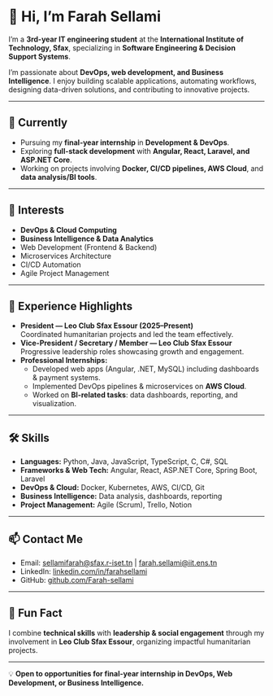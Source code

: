 # 👋 Hi, I’m Farah Sellami

I’m a **3rd-year IT engineering student** at the **International Institute of Technology, Sfax**, specializing in **Software Engineering & Decision Support Systems**.  

I’m passionate about **DevOps, web development, and Business Intelligence**. I enjoy building scalable applications, automating workflows, designing data-driven solutions, and contributing to innovative projects.

---

## 🔭 Currently
- Pursuing my **final-year internship** in **Development & DevOps**.  
- Exploring **full-stack development** with **Angular, React, Laravel, and ASP.NET Core**.  
- Working on projects involving **Docker, CI/CD pipelines, AWS Cloud**, and **data analysis/BI tools**.

---

## 👀 Interests
- **DevOps & Cloud Computing**  
- **Business Intelligence & Data Analytics**  
- Web Development (Frontend & Backend)  
- Microservices Architecture  
- CI/CD Automation  
- Agile Project Management  

---

## 💼 Experience Highlights
- **President — Leo Club Sfax Essour (2025–Present)**  
  Coordinated humanitarian projects and led the team effectively.  
- **Vice-President / Secretary / Member — Leo Club Sfax Essour**  
  Progressive leadership roles showcasing growth and engagement.  
- **Professional Internships:**  
  - Developed web apps (Angular, .NET, MySQL) including dashboards & payment systems.  
  - Implemented DevOps pipelines & microservices on **AWS Cloud**.  
  - Worked on **BI-related tasks**: data dashboards, reporting, and visualization.

---

## 🛠 Skills
- **Languages:** Python, Java, JavaScript, TypeScript, C, C#, SQL  
- **Frameworks & Web Tech:** Angular, React, ASP.NET Core, Spring Boot, Laravel  
- **DevOps & Cloud:** Docker, Kubernetes, AWS, CI/CD, Git  
- **Business Intelligence:** Data analysis, dashboards, reporting  
- **Project Management:** Agile (Scrum), Trello, Notion  

---

## 📫 Contact Me
- Email: [sellamifarah@sfax.r-iset.tn](mailto:sellamifarah@sfax.r-iset.tn) | [farah.sellami@iit.ens.tn](mailto:farah.sellami@iit.ens.tn)  
- LinkedIn: [linkedin.com/in/farahsellami](https://www.linkedin.com/in/farahsellami)  
- GitHub: [github.com/Farah-sellami](https://github.com/Farah-sellami)  

---

## 🌱 Fun Fact
I combine **technical skills** with **leadership & social engagement** through my involvement in **Leo Club Sfax Essour**, organizing impactful humanitarian projects.  

---

💡 **Open to opportunities for final-year internship in DevOps, Web Development, or Business Intelligence.**
